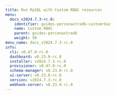 ```yaml
---
title: Run MySQL with Custom RBAC resources
menu:
  docs_v2024.7.3-rc.0:
    identifier: guides-perconaxtradb-customrbac
    name: Custom RBAC
    parent: guides-perconaxtradb
    weight: 50
menu_name: docs_v2024.7.3-rc.0
info:
  cli: v0.47.0-rc.0
  dashboard: v0.23.0-rc.0
  installer: v2024.7.3-rc.0
  provisioner: v0.47.0-rc.0
  schema-manager: v0.23.0-rc.0
  ui-server: v0.23.0-rc.0
  version: v2024.7.3-rc.0
  webhook-server: v0.23.0-rc.0
---
```


